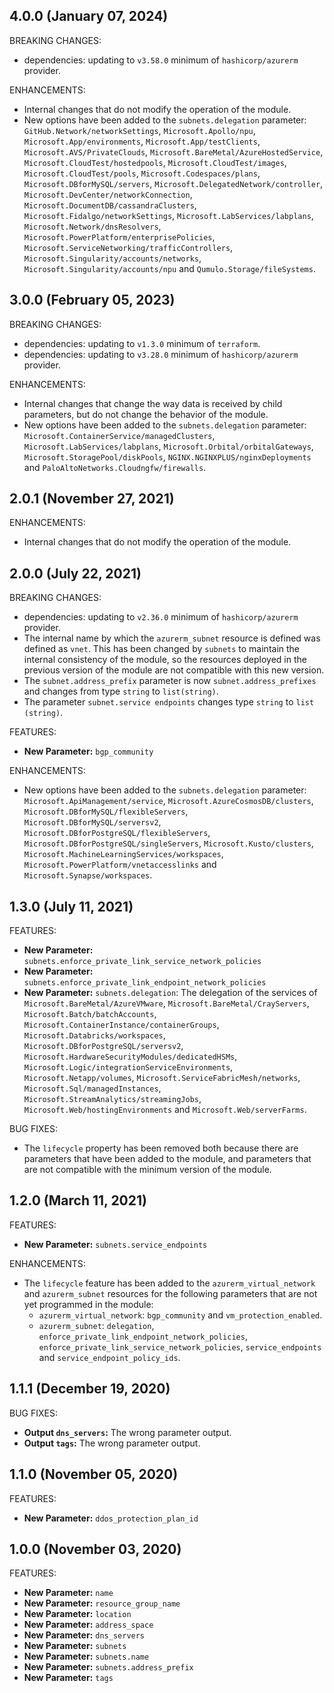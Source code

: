 <!-- markdownlint-disable MD041 -->
## 4.0.0 (January 07, 2024)

BREAKING CHANGES:

- dependencies: updating to `v3.58.0` minimum of `hashicorp/azurerm` provider.

ENHANCEMENTS:

- Internal changes that do not modify the operation of the module.
- New options have been added to the `subnets.delegation` parameter: `GitHub.Network/networkSettings`, `Microsoft.Apollo/npu`, `Microsoft.App/environments`, `Microsoft.App/testClients`, `Microsoft.AVS/PrivateClouds`, `Microsoft.BareMetal/AzureHostedService`, `Microsoft.CloudTest/hostedpools`, `Microsoft.CloudTest/images`, `Microsoft.CloudTest/pools`, `Microsoft.Codespaces/plans`, `Microsoft.DBforMySQL/servers`, `Microsoft.DelegatedNetwork/controller`, `Microsoft.DevCenter/networkConnection`, `Microsoft.DocumentDB/cassandraClusters`, `Microsoft.Fidalgo/networkSettings`, `Microsoft.LabServices/labplans`, `Microsoft.Network/dnsResolvers`, `Microsoft.PowerPlatform/enterprisePolicies`, `Microsoft.ServiceNetworking/trafficControllers`, `Microsoft.Singularity/accounts/networks`, `Microsoft.Singularity/accounts/npu` and `Qumulo.Storage/fileSystems`.

## 3.0.0 (February 05, 2023)

BREAKING CHANGES:

- dependencies: updating to `v1.3.0` minimum of `terraform`.
- dependencies: updating to `v3.28.0` minimum of `hashicorp/azurerm` provider.

ENHANCEMENTS:

- Internal changes that change the way data is received by child parameters, but do not change the behavior of the module.
- New options have been added to the `subnets.delegation` parameter: `Microsoft.ContainerService/managedClusters`, `Microsoft.LabServices/labplans`, `Microsoft.Orbital/orbitalGateways`, `Microsoft.StoragePool/diskPools`, `NGINX.NGINXPLUS/nginxDeployments` and `PaloAltoNetworks.Cloudngfw/firewalls`.

## 2.0.1 (November 27, 2021)

ENHANCEMENTS:

- Internal changes that do not modify the operation of the module.

## 2.0.0 (July 22, 2021)

BREAKING CHANGES:

- dependencies: updating to `v2.36.0` minimum of `hashicorp/azurerm` provider.
- The internal name by which the `azurerm_subnet` resource is defined was defined as `vnet`. This has been changed by `subnets` to maintain the internal consistency of the module, so the resources deployed in the previous version of the module are not compatible with this new version.
- The `subnet.address_prefix` parameter is now `subnet.address_prefixes` and changes from type `string` to `list(string)`.
- The parameter `subnet.service endpoints` changes type `string` to `list (string)`.

FEATURES:

- **New Parameter:** `bgp_community`

ENHANCEMENTS:

- New options have been added to the `subnets.delegation` parameter: `Microsoft.ApiManagement/service`, `Microsoft.AzureCosmosDB/clusters`, `Microsoft.DBforMySQL/flexibleServers`, `Microsoft.DBforMySQL/serversv2`, `Microsoft.DBforPostgreSQL/flexibleServers`, `Microsoft.DBforPostgreSQL/singleServers`, `Microsoft.Kusto/clusters`, `Microsoft.MachineLearningServices/workspaces`, `Microsoft.PowerPlatform/vnetaccesslinks` and `Microsoft.Synapse/workspaces`.

## 1.3.0 (July 11, 2021)

FEATURES:

- **New Parameter:** `subnets.enforce_private_link_service_network_policies`
- **New Parameter:** `subnets.enforce_private_link_endpoint_network_policies`
- **New Parameter:** `subnets.delegation`: The delegation of the services of `Microsoft.BareMetal/AzureVMware`, `Microsoft.BareMetal/CrayServers`, `Microsoft.Batch/batchAccounts`, `Microsoft.ContainerInstance/containerGroups`, `Microsoft.Databricks/workspaces`, `Microsoft.DBforPostgreSQL/serversv2`, `Microsoft.HardwareSecurityModules/dedicatedHSMs`, `Microsoft.Logic/integrationServiceEnvironments`, `Microsoft.Netapp/volumes`, `Microsoft.ServiceFabricMesh/networks`, `Microsoft.Sql/managedInstances`, `Microsoft.StreamAnalytics/streamingJobs`, `Microsoft.Web/hostingEnvironments` and `Microsoft.Web/serverFarms`.

BUG FIXES:

- The `lifecycle` property has been removed both because there are parameters that have been added to the module, and parameters that are not compatible with the minimum version of the module.

## 1.2.0 (March 11, 2021)

FEATURES:

- **New Parameter:** `subnets.service_endpoints`

ENHANCEMENTS:

- The `lifecycle` feature has been added to the `azurerm_virtual_network` and `azurerm_subnet` resources for the following parameters that are not yet programmed in the module:
  - `azurerm_virtual_network`: `bgp_community` and `vm_protection_enabled`.
  - `azurerm_subnet`: `delegation`, `enforce_private_link_endpoint_network_policies`, `enforce_private_link_service_network_policies`, `service_endpoints` and `service_endpoint_policy_ids`.

## 1.1.1 (December 19, 2020)

BUG FIXES:

- **Output `dns_servers`:** The wrong parameter output.
- **Output `tags`:** The wrong parameter output.

## 1.1.0 (November 05, 2020)

FEATURES:

- **New Parameter:** `ddos_protection_plan_id`

## 1.0.0 (November 03, 2020)

FEATURES:

- **New Parameter:** `name`
- **New Parameter:** `resource_group_name`
- **New Parameter:** `location`
- **New Parameter:** `address_space`
- **New Parameter:** `dns_servers`
- **New Parameter:** `subnets`
- **New Parameter:** `subnets.name`
- **New Parameter:** `subnets.address_prefix`
- **New Parameter:** `tags`
